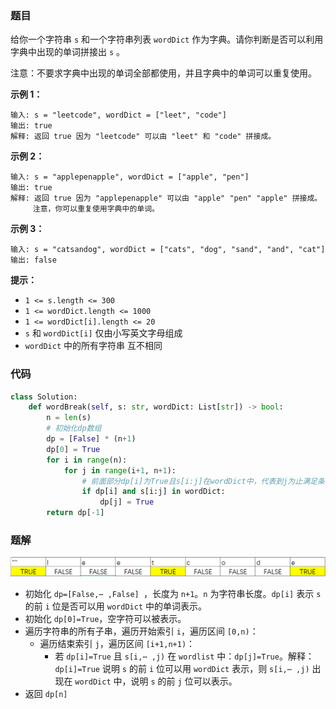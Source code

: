 ### 题目

给你一个字符串 `s` 和一个字符串列表 `wordDict` 作为字典。请你判断是否可以利用字典中出现的单词拼接出 `s` 。

注意：不要求字典中出现的单词全部都使用，并且字典中的单词可以重复使用。

**示例 1：**

```
输入: s = "leetcode", wordDict = ["leet", "code"]
输出: true
解释: 返回 true 因为 "leetcode" 可以由 "leet" 和 "code" 拼接成。
```

**示例 2：**

```
输入: s = "applepenapple", wordDict = ["apple", "pen"]
输出: true
解释: 返回 true 因为 "applepenapple" 可以由 "apple" "pen" "apple" 拼接成。
     注意，你可以重复使用字典中的单词。
```

**示例 3：**

```
输入: s = "catsandog", wordDict = ["cats", "dog", "sand", "and", "cat"]
输出: false
``` 

**提示：**

- `1 <= s.length <= 300`
- `1 <= wordDict.length <= 1000`
- `1 <= wordDict[i].length <= 20`
- `s` 和 `wordDict[i]` 仅由小写英文字母组成
- `wordDict` 中的所有字符串 互不相同


### 代码

```python
class Solution:
    def wordBreak(self, s: str, wordDict: List[str]) -> bool:
        n = len(s)
        # 初始化dp数组
        dp = [False] * (n+1)
        dp[0] = True
        for i in range(n):
            for j in range(i+1, n+1):
                # 前面部分dp[i]为True且s[i:j]在wordDict中，代表到j为止满足条件
                if dp[i] and s[i:j] in wordDict:
                    dp[j] = True
        return dp[-1]
```

### 题解

![IMG](./images/139-1.png)

- 初始化 `dp=[False,⋯ ,False] `，长度为 `n+1`。`n` 为字符串长度。`dp[i]` 表示 `s` 的前 `i` 位是否可以用 `wordDict` 中的单词表示。
- 初始化 `dp[0]=True`，空字符可以被表示。
- 遍历字符串的所有子串，遍历开始索引 `i`，遍历区间 `[0,n)`：
    - 遍历结束索引 `j`，遍历区间 `[i+1,n+1)`：
        - 若 `dp[i]=True` 且 `s[i,⋯ ,j)` 在 `wordlist` 中：`dp[j]=True`。解释：`dp[i]=True` 说明 `s` 的前 `i` 位可以用 `wordDict` 表示，则 `s[i,⋯ ,j)` 出现在 `wordDict` 中，说明 `s` 的前 `j` 位可以表示。
- 返回 `dp[n]`
